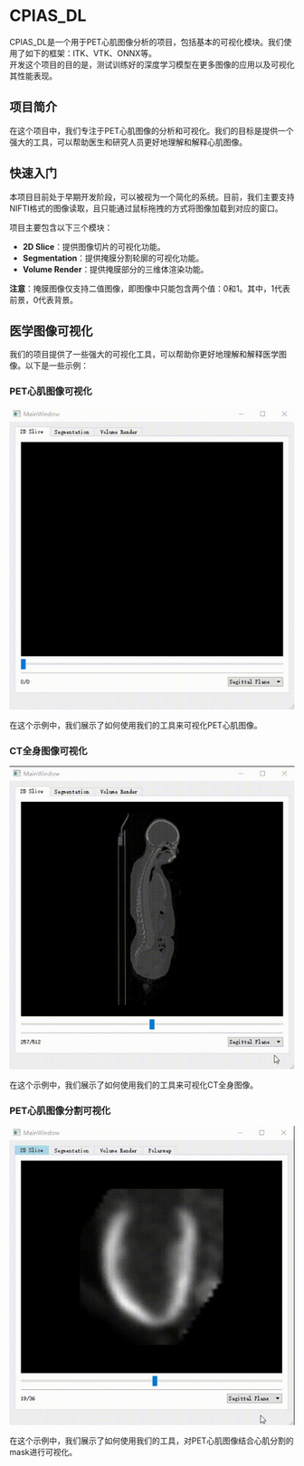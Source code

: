 # CPIAS_DL

CPIAS_DL是一个用于PET心肌图像分析的项目，包括基本的可视化模块。我们使用了如下的框架：ITK、VTK、ONNX等。    
开发这个项目的目的是，测试训练好的深度学习模型在更多图像的应用以及可视化其性能表现。

## 项目简介

在这个项目中，我们专注于PET心肌图像的分析和可视化。我们的目标是提供一个强大的工具，可以帮助医生和研究人员更好地理解和解释心肌图像。  

## 快速入门

本项目目前处于早期开发阶段，可以被视为一个简化的系统。目前，我们主要支持NIFTI格式的图像读取，且只能通过鼠标拖拽的方式将图像加载到对应的窗口。

项目主要包含以下三个模块：

- **2D Slice**：提供图像切片的可视化功能。
- **Segmentation**：提供掩膜分割轮廓的可视化功能。
- **Volume Render**：提供掩膜部分的三维体渲染功能。

**注意**：掩膜图像仅支持二值图像，即图像中只能包含两个值：0和1。其中，1代表前景，0代表背景。

## 医学图像可视化

我们的项目提供了一些强大的可视化工具，可以帮助你更好地理解和解释医学图像。以下是一些示例：

### PET心肌图像可视化

![PET心肌图像可视化](./resource/image/CPIAS_NIFTI_PET_heart_visualization.gif)

在这个示例中，我们展示了如何使用我们的工具来可视化PET心肌图像。

### CT全身图像可视化

![CT全身图像可视化](./resource/image/CPIAS_NIFTI_CT_wholebody_visualization.gif)

在这个示例中，我们展示了如何使用我们的工具来可视化CT全身图像。

### PET心肌图像分割可视化

![PET心肌图像分割可视化](./resource/image/CPIAS_DL_Cardiac_PET_Mask_Visualization.gif)

在这个示例中，我们展示了如何使用我们的工具，对PET心肌图像结合心肌分割的mask进行可视化。